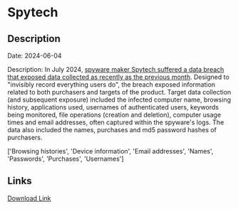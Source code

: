 # Spytech

## Description

Date: 2024-06-04

Description:
In July 2024, <a href="https://techcrunch.com/2024/07/25/spytech-data-breach-windows-mac-android-chromebook-spyware/" target="_blank" rel="noopener">spyware maker Spytech suffered a data breach that exposed data collected as recently as the previous month</a>. Designed to &quot;invisibly record everything users do&quot;, the breach exposed information related to both purchasers and targets of the product. Target data collection (and subsequent exposure) included the infected computer name, browsing history, applications used, usernames of authenticated users, keywords being monitored, file operations (creation and deletion), computer usage times and email addresses, often captured within the spyware's logs. The data also included the names, purchases and md5 password hashes of purchasers.


['Browsing histories', 'Device information', 'Email addresses', 'Names', 'Passwords', 'Purchases', 'Usernames']

## Links

[Download Link](https://link-to.net/1229997/320.47884613660403/dynamic/?r=aHR0cHM6Ly93d3cubWVkaWFmaXJlLmNvbS92aWV3L0RNc0V1cllodFlYNHZ5Ui9zcHl0ZWNoLXdlYi5jb20vZmlsZQ==)